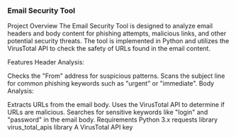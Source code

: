 ### Email Security Tool
Project Overview
The Email Security Tool is designed to analyze email headers and body content for phishing attempts, malicious links, and other potential security threats. The tool is implemented in Python and utilizes the VirusTotal API to check the safety of URLs found in the email content.

Features
Header Analysis:

Checks the "From" address for suspicious patterns.
Scans the subject line for common phishing keywords such as "urgent" or "immediate".
Body Analysis:

Extracts URLs from the email body.
Uses the VirusTotal API to determine if URLs are malicious.
Searches for sensitive keywords like "login" and "password" in the email body.
Requirements
Python 3.x
requests library
virus_total_apis library
A VirusTotal API key
